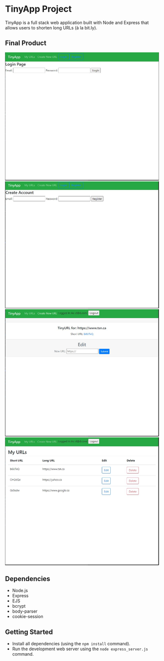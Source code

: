 # TinyApp Project

TinyApp is a full stack web application built with Node and Express that allows users to shorten long URLs (à la bit.ly).

## Final Product

!["Login Page"](https://github.com/zefaradi/tinyapp/blob/master/Docs/Login_Page.JPG?raw=true)
!["Register Page"](https://github.com/zefaradi/tinyapp/blob/master/Docs/Register_Page.JPG?raw=true)
!["Edit Long URL"](https://github.com/zefaradi/tinyapp/blob/master/Docs/EditShortURL.JPG?raw=true)
!["List of URLs"](https://github.com/zefaradi/tinyapp/blob/master/Docs/URLs.JPG?raw=true)

## Dependencies

- Node.js
- Express
- EJS
- bcrypt
- body-parser
- cookie-session


## Getting Started

- Install all dependencies (using the `npm install` command).
- Run the development web server using the `node express_server.js` command.
